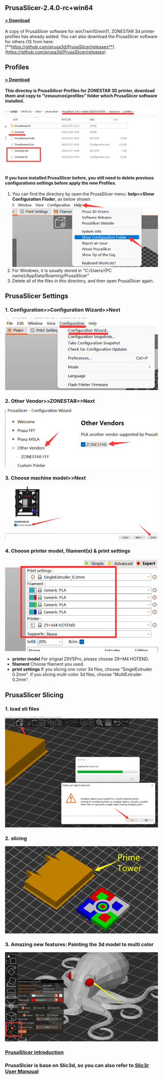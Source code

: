 ## PrusaSlicer-2.4.0-rc+win64 
#### [> Download](https://downgit.github.io/#/home?url=https://github.com/ZONESTAR3D/Slicing-Guide/tree/master/PrusaSlicer/PrusaSlicer-2.4.0-rc%2Bwin64)  
A copy of PrusaSlicer software for win7/win10/win11, ZONESTAR 3d printer profiles has already added.
You can also download the PrusaSlicer software for others OS from here: 
[**https://github.com/prusa3d/PrusaSlicer/releases**](https://github.com/prusa3d/PrusaSlicer/releases)

## Profiles
#### [> Download](https://downgit.github.io/#/home?url=https://github.com/ZONESTAR3D/Slicing-Guide/tree/master/PrusaSlicer/Profiles)   
#### This directoy is PrusaSilicer Profiles for ZONESTAR 3D printer, download them and copy to “\resources\profiles” folder which PrusaSlicer software installed.
![](1.jpg)

#### If you have installed PrusaSlicer before, you still need to delete previous configurations settings before apply the new Profiles.
1. You can find the directory by open the PrusaSlicer menu: **help>>Show Configuration Floder**, as below shown:
![1](2.png)
2. For Windows, it is usually stored in "C:/Users/{PC name}/AppData/Roaming/PrusaSlicer"
3. Delete all of the files in this directory, and then open PrusaSlicer again.  

## PrusaSlicer Settings
### 1. Configuration>>Configuration Wizard>>Next
![](settings1.png)
### 2. Other Vendor>>ZONESTAR>>Next
![](settings2.png)
### 3. Choose machine model>>Next
![](settings3.png)
### 4. Choose printer model, filament(s) & print settings
![](settings4.png)  
- **printer model** For orignal Z9V5Pro, please choose Z9+M4 HOTEND.  
- **filament** Choose filament you used.     
- **print settings** If you slicing one color 3d files, choose "SingelExtruder 0.2mm". If you slicing multi-color 3d files, choose "MultiExtruder 0.2mm".  


## PrusaSlicer Slicing
### 1. load stl files
![](slicing1.png)
### 2. slicing
![](slicing2.png)
### 3. Amazing new features: Painting the 3d model to multi color
![](slicing3.png)
### [PrusaSlicer introduction](https://www.prusa3d.com/page/prusaslicer_424/)
### PrusaSlcier is base on Slic3d, so you can also refer to [Slic3r User Manuual](https://manual.slic3r.org/)

   
